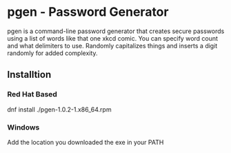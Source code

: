 # pgen - Password Generator
pgen is a command-line password generator that creates secure passwords
using a list of words like that one xkcd comic. You can specify word count
and what delimiters to use. Randomly capitalizes things and inserts a
digit randomly for added complexity.

## Installtion 

### Red Hat Based
dnf install ./pgen-1.0.2-1.x86_64.rpm 

### Windows
Add the location you downloaded the exe in your PATH
